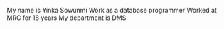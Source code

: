 My name is Yinka Sowunmi
Work as a database programmer
Worked at MRC for 18 years
My department is DMS
